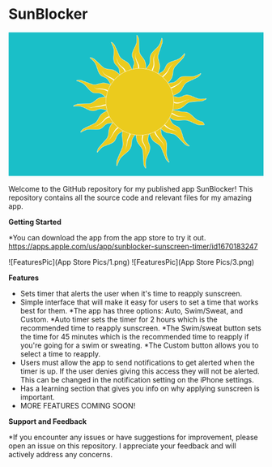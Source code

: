 # SunBlocker
![LogoImage](Icons/Logo.png)

Welcome to the GitHub repository for my published app SunBlocker! This repository contains all the source code and relevant files for my amazing app.

**Getting Started**

*You can download the app from the app store to try it out. 
https://apps.apple.com/us/app/sunblocker-sunscreen-timer/id1670183247

![FeaturesPic](App Store Pics/1.png)
![FeaturesPic](App Store Pics/3.png)

**Features**

* Sets timer that alerts the user when it's time to reapply sunscreen.
* Simple interface that will make it easy for users to set a time that works best for them. 
    *The app has three options: Auto, Swim/Sweat, and Custom. 
    *Auto timer sets the timer for 2 hours which is the recommended time to reapply sunscreen. 
    *The Swim/sweat button sets the time for 45 minutes which is the recommended time to reapply if you're going for a swim or sweating. 
    *The Custom button allows you to select a time to reapply.  
* Users must allow the app to send notifications to get alerted when the timer is up. If the user denies giving this access they will not be alerted. This can be changed in the notification setting on the iPhone settings.
* Has a learning section that gives you info on why applying sunscreen is important. 
* MORE FEATURES COMING SOON!

**Support and Feedback**

*If you encounter any issues or have suggestions for improvement, please open an issue on this repository. I appreciate your feedback and will actively address any concerns.
